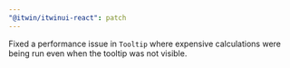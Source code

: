 ```yaml
---
"@itwin/itwinui-react": patch
---
```


Fixed a performance issue in `Tooltip` where expensive calculations were being run even when the tooltip was not visible.
